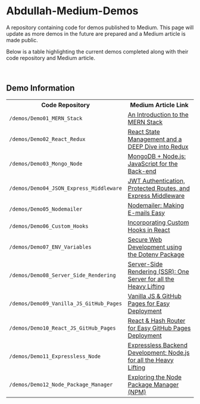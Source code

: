 # Abdullah-Medium-Demos
A repository containing code for demos published to Medium. This page will update as more demos in the future are prepared and a Medium article is made public.

Below is a table highlighting the current demos completed along with their code repository and Medium article.

<br />

## Demo Information
<table>
    <tr>
        <th>
            Code Repository
        </th>
        <th>
            Medium Article Link
        </th>
    </tr>
    <tr>
        <td>
            <code>/demos/Demo01_MERN_Stack</code>
        </td>
        <td>
            <a href="https://medium.com/@abdullah_95/an-introduction-to-the-mern-stack-75b03649687e">An Introduction to the MERN Stack</a>
        </td>
    </tr>
    <tr>
        <td>
            <code>/demos/Demo02_React_Redux</code>
        </td>
        <td>
            <a href="https://medium.com/@abdullah_95/react-state-management-and-a-deep-dive-into-redux-e5601fc82bc4">React State Management and a DEEP Dive into Redux</a>
        </td>
    </tr>
    <tr>
        <td>
            <code>/demos/Demo03_Mongo_Node</code>
        </td>
        <td>
            <a href="https://medium.com/@abdullah_95/mongodb-node-js-javascript-for-the-back-end-ac73dcf9d34">MongoDB + Node.js: JavaScript for the Back-end</a>
        </td>
    </tr>
    <tr>
        <td>
            <code>/demos/Demo04_JSON_Express_Middleware</code>
        </td>
        <td>
            <a href="https://medium.com/@abdullah_95/jwt-authentication-protected-routes-and-express-middleware-6df9d6921b8e">JWT Authentication, Protected Routes, and Express Middleware</a>
        </td>
    </tr>
    <tr>
        <td>
            <code>/demos/Demo05_Nodemailer</code>
        </td>
        <td>
            <a href="https://medium.com/@abdullah_95/nodemailer-making-e-mails-easy-33b86b360fbd">Nodemailer: Making E-mails Easy</a>
        </td>
    </tr>
    <tr>
        <td>
            <code>/demos/Demo06_Custom_Hooks</code>
        </td>
        <td>
            <a href="https://medium.com/@abdullah_95/incorporating-custom-hooks-in-react-71459d12d0b">Incorporating Custom Hooks in React</a>
        </td>
    </tr>
    <tr>
        <td>
            <code>/demos/Demo07_ENV_Variables</code>
        </td>
        <td>
            <a href="https://medium.com/@abdullah_95/secure-web-development-using-the-dotenv-package-b1b990cbd757">
            Secure Web Development using the Dotenv Package</a>
        </td>
    </tr>
    <tr>
        <td>
            <code>/demos/Demo08_Server_Side_Rendering</code>
        </td>
        <td>
            <a href="https://medium.com/@abdullah_95/server-side-rendering-ssr-one-server-for-all-the-heavy-lifting-efcd48b47c59">
            Server-Side Rendering (SSR): One Server for all the Heavy Lifting</a>
        </td>
    </tr>
    <tr>
        <td>
            <code>/demos/Demo09_Vanilla_JS_GitHub_Pages</code>
        </td>
        <td>
            <a href="https://medium.com/@abdullah_95/vanilla-js-github-pages-for-easy-deployment-cd3027f5f7dc">
            Vanilla JS & GitHub Pages for Easy Deployment</a>
        </td>
    </tr>
    <tr>
        <td>
            <code>/demos/Demo10_React_JS_GitHub_Pages</code>
        </td>
        <td>
            <a href="https://medium.com/@abdullah_95/react-hash-router-for-easy-github-pages-deployment-c8a35ed5b5c9">
            React & Hash Router for Easy GitHub Pages Deployment</a>
        </td>
    </tr>
    <tr>
        <td>
            <code>/demos/Demo11_Expressless_Node</code>
        </td>
        <td>
            <a href="https://medium.com/@abdullah_95/expressless-backend-development-node-js-for-all-the-heavy-lifting-3543d113fee3">Expressless Backend Development: Node.js for all the Heavy Lifting</a>
        </td>
    </tr>
    <tr>
        <td>
            <code>/demos/Demo12_Node_Package_Manager</code>
        </td>
        <td>
            <a href="https://medium.com/@abdullah_95/exploring-the-node-package-manager-npm-7a87749ce6bf">Exploring the Node Package Manager (NPM)</a>
        </td>
    </tr>
</table>